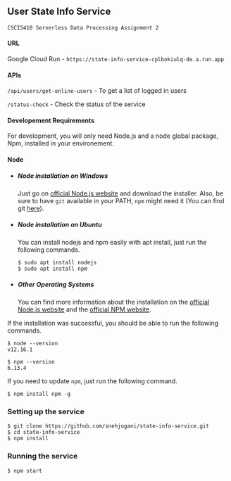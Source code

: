## User State Info Service
    CSCI5410 Serverless Data Processing Assignment 2

#### URL

Google Cloud Run -  `https://state-info-service-cplbokiulq-de.a.run.app`

#### APIs

`/api/users/get-online-users` - To get a list of logged in users

`/status-check` - Check the status of the service

#### Developement Requirements

For development, you will only need Node.js and a node global package, Npm, installed in your environement.

#### Node
- ##### Node installation on Windows

  Just go on [official Node.js website](https://nodejs.org/) and download the installer.
Also, be sure to have `git` available in your PATH, `npm` might need it (You can find git [here](https://git-scm.com/)).

- ##### Node installation on Ubuntu

  You can install nodejs and npm easily with apt install, just run the following commands.

      $ sudo apt install nodejs
      $ sudo apt install npm

- ##### Other Operating Systems
  You can find more information about the installation on the [official Node.js website](https://nodejs.org/) and the [official NPM website](https://npmjs.org/).

If the installation was successful, you should be able to run the following commands.

    $ node --version
    v12.16.1

    $ npm --version
    6.13.4

If you need to update `npm`, just run the following command.

    $ npm install npm -g


### Setting up the service

    $ git clone https://github.com/snehjogani/state-info-service.git
    $ cd state-info-service
    $ npm install

### Running the service

    $ npm start
